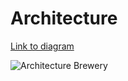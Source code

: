 # Architecture

[Link to diagram](https://viewer.diagrams.net/?tags=%7B%7D&highlight=0000ff&edit=_blank&layers=1&nav=1&title=Architecture%20Brewery.drawio.html#Uhttps%3A%2F%2Fdrive.google.com%2Fuc%3Fid%3D1FgrPm6wPS_wIf8_R79J54ho_sI3FD079%26export%3Ddownload)

![Architecture Brewery]([https://user-images.githubusercontent.com/58472797/193471888-cedfbc7a-7c59-481b-9193-86825a747ca2.jpg](https://github.com/pxldigital-s2it/project2022-PieterGeertsPXL/blob/main/architecture/Architecture%20Brewery.jpg))

